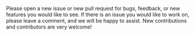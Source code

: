 Please open a new issue or new pull request for bugs, feedback, or new features you would like to see. If there is an issue you would like to work on, please leave a comment, and we will be happy to assist. New contributions and contributors are very welcome!